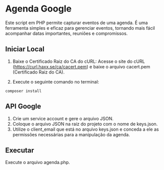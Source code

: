 # Agenda Google

Este script em PHP permite capturar eventos de uma agenda. É uma ferramenta simples e eficaz para gerenciar eventos, tornando mais fácil acompanhar datas importantes, reuniões e compromissos.

## Iniciar Local

1. Baixe o Certificado Raiz do CA do cURL:
  Acesse o site do cURL (https://curl.haxx.se/ca/cacert.pem) e baixe o arquivo cacert.pem (Certificado Raiz do CA).

2. Execute o seguinte comando no terminal:
  ```
  composer install
  ```

## API Google

1. Crie um service account e gere o arquivo JSON.
2. Coloque o arquivo JSON na raiz do projeto com o nome de keys.json.
3. Utilize o client_email que está no arquivo keys.json e conceda a ele as permissões necessárias para a manipulação da agenda.

## Executar

Execute o arquivo agenda.php.
